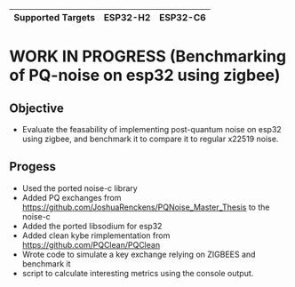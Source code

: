 | Supported Targets | ESP32-H2 | ESP32-C6 |
| ----------------- | -------- | -------- |

# WORK IN PROGRESS (Benchmarking of PQ-noise on esp32 using zigbee)

## Objective 
  - Evaluate the feasability of implementing post-quantum noise on esp32 using zigbee, and benchmark it to compare it to regular x22519 noise. 
  
## Progess 
  - Used the ported noise-c library 
  - Added PQ exchanges from https://github.com/JoshuaRenckens/PQNoise_Master_Thesis to the noise-c 
  - Added the ported libsodium for esp32 
  - Added clean kybe rimplementation from https://github.com/PQClean/PQClean 
  - Wrote code to simulate a key exchange relying on ZIGBEES and benchmark it 
  - script to calculate interesting metrics using the console output. 